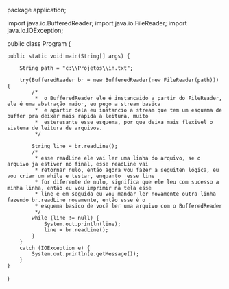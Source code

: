 package application;

import java.io.BufferedReader;
import java.io.FileReader;
import java.io.IOException;

public class Program {

	public static void main(String[] args) {
		
		String path = "c:\\Projetos\\in.txt";
		
		try(BufferedReader br = new BufferedReader(new FileReader(path))) {
			/*
			 *  o BufferedReader ele é instancaido a partir do FileReader, ele é uma abstração maior, eu pego a stream basica
			 *  e apartir dela eu instancio a stream que tem um esquema de buffer pra deixar mais rapida a leitura, muito 
			 *  esteresante esse esquema, por que deixa mais flexivel o sistema de leitura de arquivos. 
			 */
			
			String line = br.readLine();
			/*
			 * esse readLine ele vai ler uma linha do arquivo, se o arquivo ja estiver no final, esse readLine vai 
			 * retornar nulo, então agora vou fazer a seguiten lógica, eu vou criar um while e testar, enquanto  esse line
			 * for diferente de nulo, significa que ele leu com sucesso a minha linha, então eu vou imprimir na tela esse
			 * line e em seguida eu vou mandar ler novamente outra linha fazendo br.readLine novamente, então esse é o
			 * esquema basico de você ler uma arquivo com o BufferedReader
			 */
			while (line != null) {
				System.out.println(line);
				line = br.readLine();
			}
		}
		catch (IOException e) {
			System.out.println(e.getMessage());
		}
	}
}
